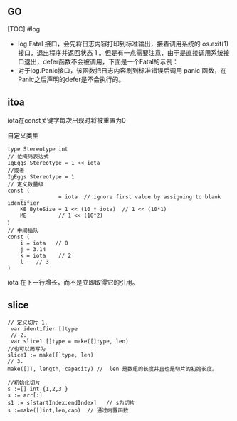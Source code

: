 
## GO
[TOC] 
#log
* log.Fatal 接口，会先将日志内容打印到标准输出，接着调用系统的 os.exit(1) 接口，退出程序并返回状态 1 。但是有一点需要注意，由于是直接调用系统接口退出，defer函数不会被调用，下面是一个Fatal的示例：
* 对于log.Panic接口，该函数把日志内容刷到标准错误后调用 panic 函数，在Panic之后声明的defer是不会执行的。

## itoa
iota在const关键字每次出现时将被重置为0

自定义类型  

```
type Stereotype int 
// 位掩码表达式
IgEggs Stereotype = 1 << iota
//或者
IgEggs Stereotype = 1
// 定义数量级
const (
    _           = iota  // ignore first value by assigning to blank identifier
    KB ByteSize = 1 << (10 * iota)  // 1 << (10*1)
    MB          // 1 << (10*2)
）
// 中间插队
const ( 
    i = iota   // 0
    j = 3.14 
    k = iota    // 2
    l    // 3
)
```
iota 在下一行增长，而不是立即取得它的引用。

## slice

```
// 定义切片 1.
 var identifier []type
 // 2. 
 var slice1 []type = make([]type, len)
//也可以简写为
slice1 := make([]type, len)
// 3. 
make([]T, length, capacity) //  len 是数组的长度并且也是切片的初始长度。

//初始化切片
s :=[] int {1,2,3 } 
s := arr[:] 
s1 := s[startIndex:endIndex]   // s为切片
s :=make([]int,len,cap)  // 通过内置函数
```


